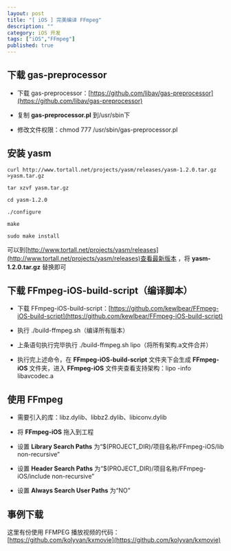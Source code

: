 ```yaml
---
layout: post
title: "[ iOS ] 完美编译 FFmpeg"
description: ""
category: iOS 开发
tags: ["iOS","FFmpeg"]
published: true
---
```


## 下载 gas-preprocessor

*	下载 gas-preprocessor：[https://github.com/libav/gas-preprocessor](https://github.com/libav/gas-preprocessor)

*	复制 **gas-preprocessor.pl** 到/usr/sbin下

*	修改文件权限：chmod 777 /usr/sbin/gas-preprocessor.pl

## 安装 yasm

<pre><code class="language-bash">curl http://www.tortall.net/projects/yasm/releases/yasm-1.2.0.tar.gz >yasm.tar.gz

tar xzvf yasm.tar.gz

cd yasm-1.2.0

./configure

make

sudo make install</code></pre>

可以到[http://www.tortall.net/projects/yasm/releases](http://www.tortall.net/projects/yasm/releases)查看最新版本 ，将 **yasm-1.2.0.tar.gz** 替换即可

## 下载 FFmpeg-iOS-build-script（编译脚本）

*	下载 FFmpeg-iOS-build-script：[https://github.com/kewlbear/FFmpeg-iOS-build-script](https://github.com/kewlbear/FFmpeg-iOS-build-script)

*	执行 ./build-ffmpeg.sh（编译所有版本）

*	上条语句执行完毕执行 ./build-ffmpeg.sh lipo（将所有架构.a文件合并）

*	执行完上述命令，在 **FFmpeg-iOS-build-script** 文件夹下会生成 **FFmpeg-iOS** 文件夹，进入 **FFmpeg-iOS** 文件夹查看支持架构：lipo -info libavcodec.a

## 使用 FFmpeg
*	需要引入的库：libz.dylib、libbz2.dylib、libiconv.dylib

*	将 **FFmpeg-iOS** 拖入到工程

*	设置 **Library Search Paths** 为“$(PROJECT_DIR)/项目名称/FFmpeg-iOS/lib    non-recursive”

*	设置 **Header Search Paths** 为“$(PROJECT_DIR)/项目名称/FFmpeg-iOS/include    non-recursive”

*	设置 **Always Search User Paths** 为“NO”

## 事例下载

这里有份使用 FFMPEG 播放视频的代码：[https://github.com/kolyvan/kxmovie](https://github.com/kolyvan/kxmovie)